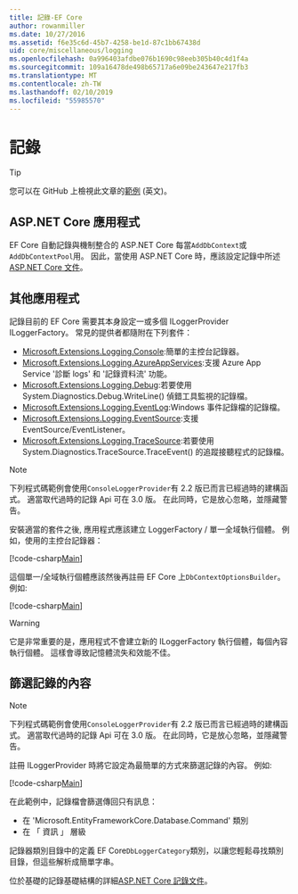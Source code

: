 ```yaml
---
title: 記錄-EF Core
author: rowanmiller
ms.date: 10/27/2016
ms.assetid: f6e35c6d-45b7-4258-be1d-87c1bb67438d
uid: core/miscellaneous/logging
ms.openlocfilehash: 0a996403afdbe076b1690c98eeb305b40c4d1f4a
ms.sourcegitcommit: 109a16478de498b65717a6e09be243647e217fb3
ms.translationtype: MT
ms.contentlocale: zh-TW
ms.lasthandoff: 02/10/2019
ms.locfileid: "55985570"
---
```

# <a name="logging"></a>記錄

> [!TIP]  
> 您可以在 GitHub 上檢視此文章的[範例](https://github.com/aspnet/EntityFramework.Docs/tree/master/samples/core/Miscellaneous/Logging) \(英文\)。

## <a name="aspnet-core-applications"></a>ASP.NET Core 應用程式

EF Core 自動記錄與機制整合的 ASP.NET Core 每當`AddDbContext`或`AddDbContextPool`用。 因此，當使用 ASP.NET Core 時，應該設定記錄中所述[ASP.NET Core 文件](https://docs.microsoft.com/aspnet/core/fundamentals/logging?tabs=aspnetcore2x)。

## <a name="other-applications"></a>其他應用程式

記錄目前的 EF Core 需要其本身設定一或多個 ILoggerProvider ILoggerFactory。 常見的提供者都隨附在下列套件：

* [Microsoft.Extensions.Logging.Console](https://www.nuget.org/packages/Microsoft.Extensions.Logging.Console/):簡單的主控台記錄器。
* [Microsoft.Extensions.Logging.AzureAppServices](https://www.nuget.org/packages/Microsoft.Extensions.Logging.AzureAppServices/):支援 Azure App Service '診斷 logs' 和 '記錄資料流' 功能。
* [Microsoft.Extensions.Logging.Debug](https://www.nuget.org/packages/Microsoft.Extensions.Logging.Debug/):若要使用 System.Diagnostics.Debug.WriteLine() 偵錯工具監視的記錄檔。
* [Microsoft.Extensions.Logging.EventLog](https://www.nuget.org/packages/Microsoft.Extensions.Logging.EventLog/):Windows 事件記錄檔的記錄檔。
* [Microsoft.Extensions.Logging.EventSource](https://www.nuget.org/packages/Microsoft.Extensions.Logging.EventSource/):支援 EventSource/EventListener。
* [Microsoft.Extensions.Logging.TraceSource](https://www.nuget.org/packages/Microsoft.Extensions.Logging.TraceSource/):若要使用 System.Diagnostics.TraceSource.TraceEvent() 的追蹤接聽程式的記錄檔。

> [!NOTE]
> 下列程式碼範例會使用`ConsoleLoggerProvider`有 2.2 版已而言已經過時的建構函式。 適當取代過時的記錄 Api 可在 3.0 版。 在此同時，它是放心忽略，並隱藏警告。

安裝適當的套件之後, 應用程式應該建立 LoggerFactory / 單一全域執行個體。 例如，使用的主控台記錄器：

[!code-csharp[Main](../../../samples/core/Miscellaneous/Logging/Logging/BloggingContext.cs#DefineLoggerFactory)]

這個單一/全域執行個體應該然後再註冊 EF Core 上`DbContextOptionsBuilder`。 例如: 

[!code-csharp[Main](../../../samples/core/Miscellaneous/Logging/Logging/BloggingContext.cs#RegisterLoggerFactory)]

> [!WARNING]
> 它是非常重要的是，應用程式不會建立新的 ILoggerFactory 執行個體，每個內容執行個體。 這樣會導致記憶體流失和效能不佳。

## <a name="filtering-what-is-logged"></a>篩選記錄的內容

> [!NOTE]
> 下列程式碼範例會使用`ConsoleLoggerProvider`有 2.2 版已而言已經過時的建構函式。 適當取代過時的記錄 Api 可在 3.0 版。 在此同時，它是放心忽略，並隱藏警告。

註冊 ILoggerProvider 時將它設定為最簡單的方式來篩選記錄的內容。 例如: 

[!code-csharp[Main](../../../samples/core/Miscellaneous/Logging/Logging/BloggingContextWithFiltering.cs#DefineLoggerFactory)]

在此範例中，記錄檔會篩選傳回只有訊息：
 * 在 'Microsoft.EntityFrameworkCore.Database.Command' 類別
 * 在 「 資訊 」 層級

記錄器類別目錄中的定義 EF Core`DbLoggerCategory`類別，以讓您輕鬆尋找類別目錄，但這些解析成簡單字串。

位於基礎的記錄基礎結構的詳細[ASP.NET Core 記錄文件](https://docs.microsoft.com/aspnet/core/fundamentals/logging?tabs=aspnetcore2x)。
